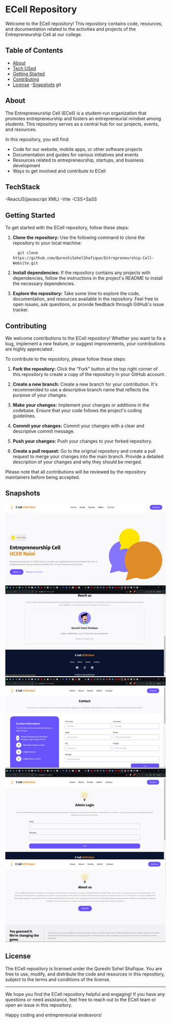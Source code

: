 # ECell Repository

Welcome to the ECell repository! This repository contains code, resources, and documentation related to the activities and projects of the Entrepreneurship Cell at our college.

## Table of Contents

- [About](#about)
- [Tech USed](#TechStack)
- [Getting Started](#getting-started)
- [Contributing](#contributing)
- [License](#license)
-[Snapshots](#snapshots)
git
## About

The Entrepreneurship Cell (ECell) is a student-run organization that promotes entrepreneurship and fosters an entrepreneurial mindset among students. This repository serves as a central hub for our projects, events, and resources.

In this repository, you will find:

- Code for our website, mobile apps, or other software projects
- Documentation and guides for various initiatives and events
- Resources related to entrepreneurship, startups, and business development
- Ways to get involved and contribute to ECell

## TechStack
-ReactJS(javascript XML)
-Vite
-CSS+SaSS

## Getting Started

To get started with the ECell repository, follow these steps:

1. **Clone the repository:** Use the following command to clone the repository to your local machine:

         git clone https://github.com/QureshiSohelShafique/Entrepreneurship-Cell-Website.git

2. **Install dependencies:** If the repository contains any projects with dependencies, follow the instructions in the project's README to install the necessary dependencies.

3. **Explore the repository:** Take some time to explore the code, documentation, and resources available in the repository. Feel free to open issues, ask questions, or provide feedback through GitHub's issue tracker.

## Contributing

We welcome contributions to the ECell repository! Whether you want to fix a bug, implement a new feature, or suggest improvements, your contributions are highly appreciated.

To contribute to the repository, please follow these steps:

1. **Fork the repository:** Click the "Fork" button at the top right corner of this repository to create a copy of the repository in your GitHub account.

2. **Create a new branch:** Create a new branch for your contribution. It's recommended to use a descriptive branch name that reflects the purpose of your changes.

3. **Make your changes:** Implement your changes or additions in the codebase. Ensure that your code follows the project's coding guidelines.

4. **Commit your changes:** Commit your changes with a clear and descriptive commit message.

5. **Push your changes:** Push your changes to your forked repository.

6. **Create a pull request:** Go to the original repository and create a pull request to merge your changes into the main branch. Provide a detailed description of your changes and why they should be merged.

Please note that all contributions will be reviewed by the repository maintainers before being accepted.

## Snapshots

![alt text](photos/home.png)
![alt text](photos/Footer.png)
![alt text](photos/contact.png)
![alt text](photos/admin.png)
![alt text](photos/About.png)

## License

The ECell repository is licensed under the Qureshi Sohel Shafique. You are free to use, modify, and distribute the code and resources in this repository, subject to the terms and conditions of the license.

---

We hope you find the ECell repository helpful and engaging! If you have any questions or need assistance, feel free to reach out to the ECell team or open an issue in this repository.

Happy coding and entrepreneurial endeavors!
